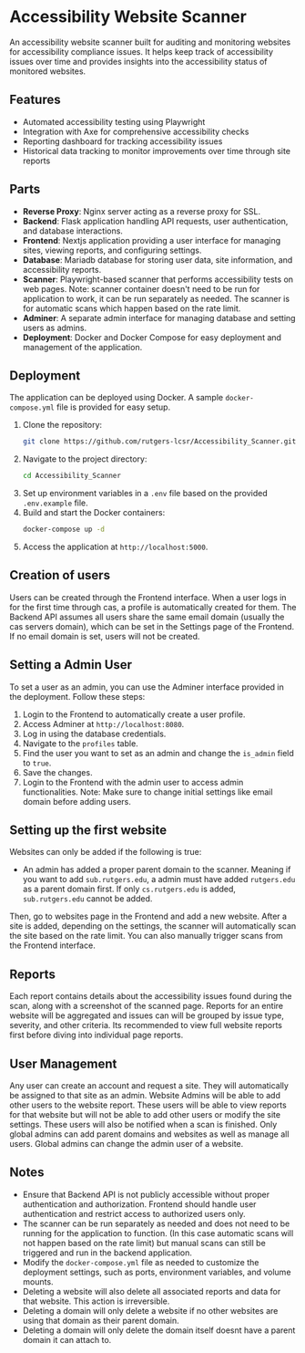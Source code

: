 # Accessibility Website Scanner

An accessibility website scanner built for auditing and monitoring websites for accessibility compliance issues. It helps keep track of accessibility issues over time and provides insights into the accessibility status of monitored websites.

## Features

-   Automated accessibility testing using Playwright
-   Integration with Axe for comprehensive accessibility checks
-   Reporting dashboard for tracking accessibility issues
-   Historical data tracking to monitor improvements over time through site reports

## Parts

-   **Reverse Proxy**: Nginx server acting as a reverse proxy for SSL.
-   **Backend**: Flask application handling API requests, user authentication, and database interactions.
-   **Frontend**: Nextjs application providing a user interface for managing sites, viewing reports, and configuring settings.
-   **Database**: Mariadb database for storing user data, site information, and accessibility reports.
-   **Scanner**: Playwright-based scanner that performs accessibility tests on web pages.
    Note: scanner container doesn't need to be run for application to work, it can be run separately as needed. The scanner is for automatic scans which happen based on the rate limit.
-   **Adminer**: A separate admin interface for managing database and setting users as admins.
-   **Deployment**: Docker and Docker Compose for easy deployment and management of the application.

## Deployment

The application can be deployed using Docker. A sample `docker-compose.yml` file is provided for easy setup.

1. Clone the repository:
    ```bash
    git clone https://github.com/rutgers-lcsr/Accessibility_Scanner.git
    ```
2. Navigate to the project directory:
    ```bash
    cd Accessibility_Scanner
    ```
3. Set up environment variables in a `.env` file based on the provided `.env.example` file.
4. Build and start the Docker containers:
    ```bash
    docker-compose up -d
    ```
5. Access the application at `http://localhost:5000`.

## Creation of users

Users can be created through the Frontend interface. When a user logs in for the first time through cas, a profile is automatically created for them. The Backend API assumes all users share the same email domain (usually the cas servers domain), which can be set in the Settings page of the Frontend. If no email domain is set, users will not be created.

## Setting a Admin User

To set a user as an admin, you can use the Adminer interface provided in the deployment. Follow these steps:

1. Login to the Frontend to automatically create a user profile.
2. Access Adminer at `http://localhost:8080`.
3. Log in using the database credentials.
4. Navigate to the `profiles` table.
5. Find the user you want to set as an admin and change the `is_admin` field to `true`.
6. Save the changes.
7. Login to the Frontend with the admin user to access admin functionalities. Note: Make sure to change initial settings like email domain before adding users.

## Setting up the first website

Websites can only be added if the following is true:

-   An admin has added a proper parent domain to the scanner. Meaning if you want to add `sub.rutgers.edu`, a admin must have added `rutgers.edu` as a parent domain first. If only `cs.rutgers.edu` is added, `sub.rutgers.edu` cannot be added.

Then, go to websites page in the Frontend and add a new website. After a site is added, depending on the settings, the scanner will automatically scan the site based on the rate limit. You can also manually trigger scans from the Frontend interface.

## Reports

Each report contains details about the accessibility issues found during the scan, along with a screenshot of the scanned page. Reports for an entire website will be aggregated and issues can will be grouped by issue type, severity, and other criteria. Its recommended to view full website reports first before diving into individual page reports.

## User Management

Any user can create an account and request a site. They will automatically be assigned to that site as an admin. Website Admins will be able to add other users to the website report. These users will be able to view reports for that website but will not be able to add other users or modify the site settings. These users will also be notified when a scan is finished. Only global admins can add parent domains and websites as well as manage all users. Global admins can change the admin user of a website.

## Notes

-   Ensure that Backend API is not publicly accessible without proper authentication and authorization. Frontend should handle user authentication and restrict access to authorized users only.
-   The scanner can be run separately as needed and does not need to be running for the application to function. (In this case automatic scans will not happen based on the rate limit) but manual scans can still be triggered and run in the backend application.
-   Modify the `docker-compose.yml` file as needed to customize the deployment settings, such as ports, environment variables, and volume mounts.
-   Deleting a website will also delete all associated reports and data for that website. This action is irreversible.
-   Deleting a domain will only delete a website if no other websites are using that domain as their parent domain.
-   Deleting a domain will only delete the domain itself doesnt have a parent domain it can attach to.
